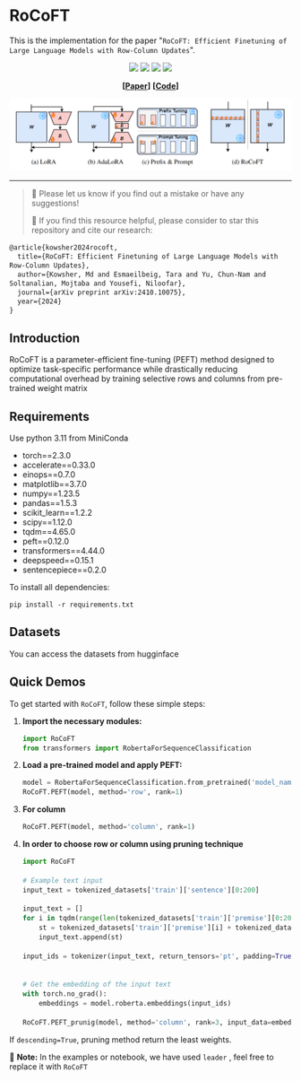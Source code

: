 # RoCoFT

This is the implementation for the paper "`RoCoFT: Efficient Finetuning of Large Language Models with Row-Column Updates`".



<div align="center">

![](https://img.shields.io/github/last-commit/Kowsher/RoCoFT?color=green)
![](https://img.shields.io/github/stars/Kowsher/RoCoFT?color=yellow)
![](https://img.shields.io/github/forks/Kowsher/RoCoFT?color=lightblue)
![](https://img.shields.io/badge/PRs-Welcome-green)

</div>

<div align="center">

**[<a href="https://arxiv.org/">Paper</a>]**
**[<a href="https://github.com/Kowsher/RoCoFT">Code</a>]**


</div>


<p align="center">

<img src="./figures/rocoft.png" width="570">

</p>

---
>
> 🙋 Please let us know if you find out a mistake or have any suggestions!
> 
> 🌟 If you find this resource helpful, please consider to star this repository and cite our research:

```
@article{kowsher2024rocoft,
  title={RoCoFT: Efficient Finetuning of Large Language Models with Row-Column Updates},
  author={Kowsher, Md and Esmaeilbeig, Tara and Yu, Chun-Nam and Soltanalian, Mojtaba and Yousefi, Niloofar},
  journal={arXiv preprint arXiv:2410.10075},
  year={2024}
}
```

## Introduction
 RoCoFT is a  parameter-efficient fine-tuning (PEFT) method designed to optimize task-specific performance while drastically reducing computational overhead by training selective rows and columns from pre-trained weight matrix




## Requirements
Use python 3.11 from MiniConda

- torch==2.3.0
- accelerate==0.33.0
- einops==0.7.0
- matplotlib==3.7.0
- numpy==1.23.5
- pandas==1.5.3
- scikit_learn==1.2.2
- scipy==1.12.0
- tqdm==4.65.0
- peft==0.12.0
- transformers==4.44.0
- deepspeed==0.15.1
- sentencepiece==0.2.0


To install all dependencies:
```
pip install -r requirements.txt
```

## Datasets
You can access the datasets from hugginface

## Quick Demos

To get started with `RoCoFT`, follow these simple steps:

1. **Import the necessary modules:**

    ```python
    import RoCoFT
    from transformers import RobertaForSequenceClassification
    ```

2. **Load a pre-trained model and apply PEFT:**

    ```python
    model = RobertaForSequenceClassification.from_pretrained('model_name')
    RoCoFT.PEFT(model, method='row', rank=1) 
    ```

3. **For column**

    ```python
    RoCoFT.PEFT(model, method='column', rank=1) 
    ```
4. **In order to choose row or column using pruning technique**

    ```python
    import RoCoFT
    
    # Example text input
    input_text = tokenized_datasets['train']['sentence'][0:200]
    
    input_text = []
    for i in tqdm(range(len(tokenized_datasets['train']['premise'][0:200]))):
        st = tokenized_datasets['train']['premise'][i] + tokenized_datasets['train']['hypothesis'][i]
        input_text.append(st)
       
    input_ids = tokenizer(input_text, return_tensors='pt', padding=True, truncation=True)['input_ids']
    
    
    # Get the embedding of the input text
    with torch.no_grad():
        embeddings = model.roberta.embeddings(input_ids)

    RoCoFT.PEFT_prunig(model, method='column', rank=3, input_data=embeddings, descending=False)
    ```

    
If `descending=True`, pruning method return the least weights. 

🚩 **Note:** In the examples or notebook, we have used `leader` ,  feel free to replace it with  `RoCoFT`
